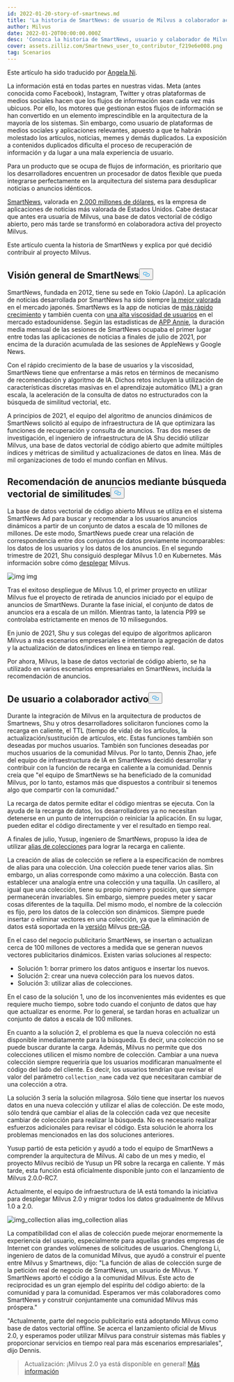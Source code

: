 ```yaml
---
id: 2022-01-20-story-of-smartnews.md
title: 'La historia de SmartNews: de usuario de Milvus a colaborador activo'
author: Milvus
date: 2022-01-20T00:00:00.000Z
desc: 'Conozca la historia de SmartNews, usuario y colaborador de Milvus.'
cover: assets.zilliz.com/Smartnews_user_to_contributor_f219e6e008.png
tag: Scenarios
---
```

<p>Este artículo ha sido traducido por <a href="https://www.linkedin.com/in/yiyun-n-2aa713163/">Angela Ni</a>.</p>
<p>La información está en todas partes en nuestras vidas. Meta (antes conocida como Facebook), Instagram, Twitter y otras plataformas de medios sociales hacen que los flujos de información sean cada vez más ubicuos. Por ello, los motores que gestionan estos flujos de información se han convertido en un elemento imprescindible en la arquitectura de la mayoría de los sistemas. Sin embargo, como usuario de plataformas de medios sociales y aplicaciones relevantes, apuesto a que te habrán molestado los artículos, noticias, memes y demás duplicados. La exposición a contenidos duplicados dificulta el proceso de recuperación de información y da lugar a una mala experiencia de usuario.</p>
<p>Para un producto que se ocupa de flujos de información, es prioritario que los desarrolladores encuentren un procesador de datos flexible que pueda integrarse perfectamente en la arquitectura del sistema para desduplicar noticias o anuncios idénticos.</p>
<p><a href="https://www.smartnews.com/en/">SmartNews</a>, valorada en <a href="https://techcrunch.com/2021/09/15/news-aggregator-smartnews-raises-230-million-valuing-its-business-at-2-billion/">2.000 millones de dólares</a>, es la empresa de aplicaciones de noticias más valorada de Estados Unidos. Cabe destacar que antes era usuaria de Milvus, una base de datos vectorial de código abierto, pero más tarde se transformó en colaboradora activa del proyecto Milvus.</p>
<p>Este artículo cuenta la historia de SmartNews y explica por qué decidió contribuir al proyecto Milvus.</p>
<h2 id="An-overview-of-SmartNews" class="common-anchor-header">Visión general de SmartNews<button data-href="#An-overview-of-SmartNews" class="anchor-icon" translate="no">
      <svg translate="no"
        aria-hidden="true"
        focusable="false"
        height="20"
        version="1.1"
        viewBox="0 0 16 16"
        width="16"
      >
        <path
          fill="#0092E4"
          fill-rule="evenodd"
          d="M4 9h1v1H4c-1.5 0-3-1.69-3-3.5S2.55 3 4 3h4c1.45 0 3 1.69 3 3.5 0 1.41-.91 2.72-2 3.25V8.59c.58-.45 1-1.27 1-2.09C10 5.22 8.98 4 8 4H4c-.98 0-2 1.22-2 2.5S3 9 4 9zm9-3h-1v1h1c1 0 2 1.22 2 2.5S13.98 12 13 12H9c-.98 0-2-1.22-2-2.5 0-.83.42-1.64 1-2.09V6.25c-1.09.53-2 1.84-2 3.25C6 11.31 7.55 13 9 13h4c1.45 0 3-1.69 3-3.5S14.5 6 13 6z"
        ></path>
      </svg>
    </button></h2><p>SmartNews, fundada en 2012, tiene su sede en Tokio (Japón). La aplicación de noticias desarrollada por SmartNews ha sido siempre <a href="https://www.businessinsider.com/guides/smartnews-free-news-app-2018-9">la mejor valorada</a> en el mercado japonés. SmartNews es la app de noticias de <a href="https://about.smartnews.com/en/2019/06/12/smartnews-builds-global-momentum-with-over-500-us-growth-new-executives-and-three-new-offices/">más rápido crecimiento</a> y también cuenta con <a href="https://about.smartnews.com/en/2018/07/21/smartnews-reaches-more-than-10-million-monthly-active-users-in-the-united-states-and-japan/">una alta viscosidad de usuarios</a> en el mercado estadounidense. Según las estadísticas de <a href="https://www.appannie.com/en/">APP Annie</a>, la duración media mensual de las sesiones de SmartNews ocupaba el primer lugar entre todas las aplicaciones de noticias a finales de julio de 2021, por encima de la duración acumulada de las sesiones de AppleNews y Google News.</p>
<p>Con el rápido crecimiento de la base de usuarios y la viscosidad, SmartNews tiene que enfrentarse a más retos en términos de mecanismo de recomendación y algoritmo de IA. Dichos retos incluyen la utilización de características discretas masivas en el aprendizaje automático (ML) a gran escala, la aceleración de la consulta de datos no estructurados con la búsqueda de similitud vectorial, etc.</p>
<p>A principios de 2021, el equipo del algoritmo de anuncios dinámicos de SmartNews solicitó al equipo de infraestructura de IA que optimizara las funciones de recuperación y consulta de anuncios. Tras dos meses de investigación, el ingeniero de infraestructura de IA Shu decidió utilizar Milvus, una base de datos vectorial de código abierto que admite múltiples índices y métricas de similitud y actualizaciones de datos en línea. Más de mil organizaciones de todo el mundo confían en Milvus.</p>
<h2 id="Advertisement-recommendation-powered-by-vector-similarity-search" class="common-anchor-header">Recomendación de anuncios mediante búsqueda vectorial de similitudes<button data-href="#Advertisement-recommendation-powered-by-vector-similarity-search" class="anchor-icon" translate="no">
      <svg translate="no"
        aria-hidden="true"
        focusable="false"
        height="20"
        version="1.1"
        viewBox="0 0 16 16"
        width="16"
      >
        <path
          fill="#0092E4"
          fill-rule="evenodd"
          d="M4 9h1v1H4c-1.5 0-3-1.69-3-3.5S2.55 3 4 3h4c1.45 0 3 1.69 3 3.5 0 1.41-.91 2.72-2 3.25V8.59c.58-.45 1-1.27 1-2.09C10 5.22 8.98 4 8 4H4c-.98 0-2 1.22-2 2.5S3 9 4 9zm9-3h-1v1h1c1 0 2 1.22 2 2.5S13.98 12 13 12H9c-.98 0-2-1.22-2-2.5 0-.83.42-1.64 1-2.09V6.25c-1.09.53-2 1.84-2 3.25C6 11.31 7.55 13 9 13h4c1.45 0 3-1.69 3-3.5S14.5 6 13 6z"
        ></path>
      </svg>
    </button></h2><p>La base de datos vectorial de código abierto Milvus se utiliza en el sistema SmartNews Ad para buscar y recomendar a los usuarios anuncios dinámicos a partir de un conjunto de datos a escala de 10 millones de millones. De este modo, SmartNews puede crear una relación de correspondencia entre dos conjuntos de datos previamente incomparables: los datos de los usuarios y los datos de los anuncios. En el segundo trimestre de 2021, Shu consiguió desplegar Milvus 1.0 en Kubernetes. Más información sobre cómo <a href="https://milvus.io/docs">desplegar</a> Milvus.</p>
<p>
  
   <span class="img-wrapper"> <img translate="no" src="https://assets.zilliz.com/image1_2a88ed162f.png" alt="img" class="doc-image" id="img" />
   </span> <span class="img-wrapper"> <span>img</span> </span></p>
<p>Tras el exitoso despliegue de Milvus 1.0, el primer proyecto en utilizar Milvus fue el proyecto de retirada de anuncios iniciado por el equipo de anuncios de SmartNews. Durante la fase inicial, el conjunto de datos de anuncios era a escala de un millón. Mientras tanto, la latencia P99 se controlaba estrictamente en menos de 10 milisegundos.</p>
<p>En junio de 2021, Shu y sus colegas del equipo de algoritmos aplicaron Milvus a más escenarios empresariales e intentaron la agregación de datos y la actualización de datos/índices en línea en tiempo real.</p>
<p>Por ahora, Milvus, la base de datos vectorial de código abierto, se ha utilizado en varios escenarios empresariales en SmartNews, incluida la recomendación de anuncios.</p>
<h2 id="From-a-user-to-an-active-contributor" class="common-anchor-header"><strong>De usuario a colaborador activo</strong><button data-href="#From-a-user-to-an-active-contributor" class="anchor-icon" translate="no">
      <svg translate="no"
        aria-hidden="true"
        focusable="false"
        height="20"
        version="1.1"
        viewBox="0 0 16 16"
        width="16"
      >
        <path
          fill="#0092E4"
          fill-rule="evenodd"
          d="M4 9h1v1H4c-1.5 0-3-1.69-3-3.5S2.55 3 4 3h4c1.45 0 3 1.69 3 3.5 0 1.41-.91 2.72-2 3.25V8.59c.58-.45 1-1.27 1-2.09C10 5.22 8.98 4 8 4H4c-.98 0-2 1.22-2 2.5S3 9 4 9zm9-3h-1v1h1c1 0 2 1.22 2 2.5S13.98 12 13 12H9c-.98 0-2-1.22-2-2.5 0-.83.42-1.64 1-2.09V6.25c-1.09.53-2 1.84-2 3.25C6 11.31 7.55 13 9 13h4c1.45 0 3-1.69 3-3.5S14.5 6 13 6z"
        ></path>
      </svg>
    </button></h2><p>Durante la integración de Milvus en la arquitectura de productos de Smartnews, Shu y otros desarrolladores solicitaron funciones como la recarga en caliente, el TTL (tiempo de vida) de los artículos, la actualización/sustitución de artículos, etc. Estas funciones también son deseadas por muchos usuarios. También son funciones deseadas por muchos usuarios de la comunidad Milvus. Por lo tanto, Dennis Zhao, jefe del equipo de infraestructura de IA en SmartNews decidió desarrollar y contribuir con la función de recarga en caliente a la comunidad. Dennis creía que "el equipo de SmartNews se ha beneficiado de la comunidad Milvus, por lo tanto, estamos más que dispuestos a contribuir si tenemos algo que compartir con la comunidad."</p>
<p>La recarga de datos permite editar el código mientras se ejecuta. Con la ayuda de la recarga de datos, los desarrolladores ya no necesitan detenerse en un punto de interrupción o reiniciar la aplicación. En su lugar, pueden editar el código directamente y ver el resultado en tiempo real.</p>
<p>A finales de julio, Yusup, ingeniero de SmartNews, propuso la idea de utilizar <a href="https://milvus.io/docs/v2.0.x/collection_alias.md#Collection-Alias">alias de colecciones</a> para lograr la recarga en caliente.</p>
<p>La creación de alias de colección se refiere a la especificación de nombres de alias para una colección. Una colección puede tener varios alias. Sin embargo, un alias corresponde como máximo a una colección. Basta con establecer una analogía entre una colección y una taquilla. Un casillero, al igual que una colección, tiene su propio número y posición, que siempre permanecerán invariables. Sin embargo, siempre puedes meter y sacar cosas diferentes de la taquilla. Del mismo modo, el nombre de la colección es fijo, pero los datos de la colección son dinámicos. Siempre puede insertar o eliminar vectores en una colección, ya que la eliminación de datos está soportada en la <a href="https://milvus.io/docs/v2.0.x/release_notes.md#v200-PreGA">versión</a> Milvus <a href="https://milvus.io/docs/v2.0.x/release_notes.md#v200-PreGA">pre-GA</a>.</p>
<p>En el caso del negocio publicitario SmartNews, se insertan o actualizan cerca de 100 millones de vectores a medida que se generan nuevos vectores publicitarios dinámicos. Existen varias soluciones al respecto:</p>
<ul>
<li>Solución 1: borrar primero los datos antiguos e insertar los nuevos.</li>
<li>Solución 2: crear una nueva colección para los nuevos datos.</li>
<li>Solución 3: utilizar alias de colecciones.</li>
</ul>
<p>En el caso de la solución 1, uno de los inconvenientes más evidentes es que requiere mucho tiempo, sobre todo cuando el conjunto de datos que hay que actualizar es enorme. Por lo general, se tardan horas en actualizar un conjunto de datos a escala de 100 millones.</p>
<p>En cuanto a la solución 2, el problema es que la nueva colección no está disponible inmediatamente para la búsqueda. Es decir, una colección no se puede buscar durante la carga. Además, Milvus no permite que dos colecciones utilicen el mismo nombre de colección. Cambiar a una nueva colección siempre requeriría que los usuarios modificaran manualmente el código del lado del cliente. Es decir, los usuarios tendrían que revisar el valor del parámetro <code translate="no">collection_name</code> cada vez que necesitaran cambiar de una colección a otra.</p>
<p>La solución 3 sería la solución milagrosa. Sólo tiene que insertar los nuevos datos en una nueva colección y utilizar el alias de colección. De este modo, sólo tendrá que cambiar el alias de la colección cada vez que necesite cambiar de colección para realizar la búsqueda. No es necesario realizar esfuerzos adicionales para revisar el código. Esta solución le ahorra los problemas mencionados en las dos soluciones anteriores.</p>
<p>Yusup partió de esta petición y ayudó a todo el equipo de SmartNews a comprender la arquitectura de Milvus. Al cabo de un mes y medio, el proyecto Milvus recibió de Yusup un PR sobre la recarga en caliente. Y más tarde, esta función está oficialmente disponible junto con el lanzamiento de Milvus 2.0.0-RC7.</p>
<p>Actualmente, el equipo de infraestructura de IA está tomando la iniciativa para desplegar Milvus 2.0 y migrar todos los datos gradualmente de Milvus 1.0 a 2.0.</p>
<p>
  
   <span class="img-wrapper"> <img translate="no" src="https://assets.zilliz.com/image2_96c064a627.png" alt="img_collection alias" class="doc-image" id="img_collection-alias" />
   </span> <span class="img-wrapper"> <span>img_collection alias</span> </span></p>
<p>La compatibilidad con el alias de colección puede mejorar enormemente la experiencia del usuario, especialmente para aquellas grandes empresas de Internet con grandes volúmenes de solicitudes de usuarios. Chenglong Li, ingeniero de datos de la comunidad Milvus, que ayudó a construir el puente entre Milvus y Smartnews, dijo: "La función de alias de colección surge de la petición real de negocio de SmartNews, un usuario de Milvus. Y SmartNews aportó el código a la comunidad Milvus. Este acto de reciprocidad es un gran ejemplo del espíritu del código abierto: de la comunidad y para la comunidad. Esperamos ver más colaboradores como SmartNews y construir conjuntamente una comunidad Milvus más próspera."</p>
<p>"Actualmente, parte del negocio publicitario está adoptando Milvus como base de datos vectorial offline. Se acerca el lanzamiento oficial de Mivus 2.0, y esperamos poder utilizar Milvus para construir sistemas más fiables y proporcionar servicios en tiempo real para más escenarios empresariales", dijo Dennis.</p>
<blockquote>
<p>Actualización: ¡Milvus 2.0 ya está disponible en general! <a href="/blog/es/2022-1-25-annoucing-general-availability-of-milvus-2-0.md">Más información</a></p>
</blockquote>
